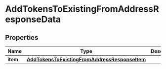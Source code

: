 

# AddTokensToExistingFromAddressResponseData


## Properties

Name | Type | Description | Notes
------------ | ------------- | ------------- | -------------
**item** | [**AddTokensToExistingFromAddressResponseItem**](AddTokensToExistingFromAddressResponseItem.md) |  | 



